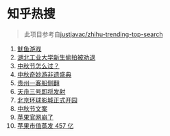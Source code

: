 # 知乎热搜

> 此项目参考自[justjavac/zhihu-trending-top-search](https://github.com/justjavac/zhihu-trending-top-search/blob/main/utils.ts)

<!-- BEGIN -->
  <!-- 最后更新时间:Mon Sep 20 2021 07:10:52 GMT+0000 (Coordinated Universal Time) -->
  1. [鱿鱼游戏](https://www.zhihu.com/search?q=鱿鱼游戏)
1. [湖北工业大学新生偷拍被劝退](https://www.zhihu.com/search?q=湖北工业大学)
1. [中秋节怎么过？](https://www.zhihu.com/search?q=中秋节怎么过)
1. [中秋奇妙游非遗盛典](https://www.zhihu.com/search?q=中秋奇妙游)
1. [贵州一客船侧翻](https://www.zhihu.com/search?q=贵州客船侧翻)
1. [天舟三号即将发射](https://www.zhihu.com/search?q=天舟三号)
1. [北京环球影城正式开园](https://www.zhihu.com/search?q=北京环球影城)
1. [中秋节文案](https://www.zhihu.com/search?q=中秋节文案)
1. [苹果官网崩了](https://www.zhihu.com/search?q=苹果官网)
1. [苹果市值蒸发 457 亿](https://www.zhihu.com/search?q=苹果市值)
  <!-- END -->